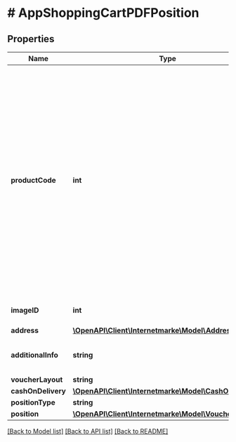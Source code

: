 # # AppShoppingCartPDFPosition

## Properties

Name | Type | Description | Notes
------------ | ------------- | ------------- | -------------
**productCode** | **int** | The product code for the selected product, e.g. standard letter, maxi letter etc. The product code can be derived from ProdWS integration or directly taken from the downloadable product price lists (PPLs). The product code must be greater than 0 and the product must be available in the third-party application. |
**imageID** | **int** | The id of the motif to be printed. | [optional]
**address** | [**\OpenAPI\Client\Internetmarke\Model\AddressBinding**](AddressBinding.md) |  | [optional]
**additionalInfo** | **string** | Additional information on the order item. | [optional]
**voucherLayout** | **string** |  |
**cashOnDelivery** | [**\OpenAPI\Client\Internetmarke\Model\CashOnDelivery**](CashOnDelivery.md) |  | [optional]
**positionType** | **string** |  |
**position** | [**\OpenAPI\Client\Internetmarke\Model\VoucherPosition**](VoucherPosition.md) |  |

[[Back to Model list]](../../README.md#models) [[Back to API list]](../../README.md#endpoints) [[Back to README]](../../README.md)
